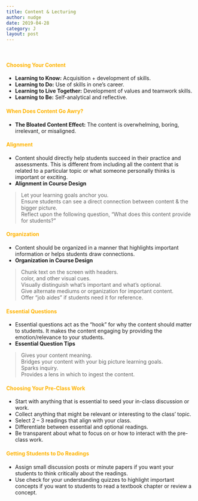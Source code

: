 ```yaml
---
title: Content & Lecturing
author: nudge
date: 2019-04-28
category: J
layout: post
---
```

<br>

#### <span style="color:#ffb300; font-weight:bold;">Choosing Your Content </span>

- **Learning to Know:** Acquisition + development of skills.
-	**Learning to Do:** Use of skills in one’s career.
-	**Learning to Live Together:** Development of values and teamwork skills.
-	**Learning to Be:** Self-analytical and reflective.

#### <span style="color:#ffb300; font-weight:bold;">When Does Content Go Awry?</span>

-	**The Bloated Content Effect:** The content is overwhelming, boring, irrelevant, or misaligned.

#### <span style="color:#ffb300; font-weight:bold;">Alignment</span>

-	Content should directly help students succeed in their practice and assessments. This is different from including all the content that is related to a particular topic or what someone personally thinks is important or exciting.
-	**Alignment in Course Design**<br>
 > Let your learning goals anchor you.<br>
 > Ensure students can see a direct connection between content & the bigger picture.<br>
 > Reflect upon the following question, “What does this content provide for students?” 

#### <span style="color:#ffb300; font-weight:bold;">Organization </span>

-	Content should be organized in a manner that highlights important information or helps students draw connections. 
-	**Organization in Course Design**<br>
> Chunk text on the screen with headers.<br>
> color, and other visual cues.<br>
> Visually distinguish what’s important and what’s optional.<br>
> Give alternate mediums or organization for important content.<br>
> Offer “job aides” if students need it for reference.<br>

#### <span style="color:#ffb300; font-weight:bold;">Essential Questions </span>
-	Essential questions act as the “hook” for why the content should matter to students. It makes the content engaging by providing the emotion/relevance to your students.
-	**Essential Question Tips**<br>
> Gives your content meaning.<br>
> Bridges your content with your big picture learning goals.<br>
> Sparks inquiry.<br>
> Provides a lens in which to ingest the content.<br>

#### <span style="color:#ffb300; font-weight:bold;">Choosing Your Pre-Class Work </span>
-	Start with anything that is essential to seed your in-class discussion or work.
-	Collect anything that might be relevant or interesting to the class’ topic.
-	Select 2 – 3 readings that align with your class.
-	Differentiate between essential and optional readings.
-	Be transparent about what to focus on or how to interact with the pre-class work.

#### <span style="color:#ffb300; font-weight:bold;">Getting Students to Do Readings</span>

-	Assign small discussion posts or minute papers if you want your students to think critically about the readings.
-	Use check for your understanding quizzes to highlight important concepts if you want to students to read a textbook chapter or review a concept.

<br>







